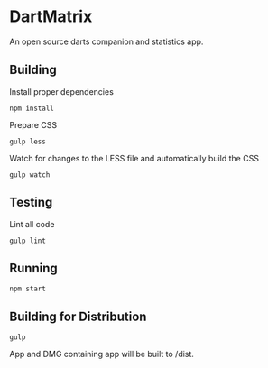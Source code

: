 # DartMatrix
An open source darts companion and statistics app.

## Building
Install proper dependencies

	npm install
	
Prepare CSS

	gulp less
	
Watch for changes to the LESS file and automatically build the CSS

	gulp watch

## Testing
Lint all code

	gulp lint
	
## Running
	npm start
	
## Building for Distribution
	gulp

App and DMG containing app will be built to /dist.
